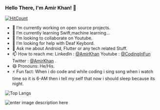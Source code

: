 ### Hello There, I'm Amir Khan! 👋

[![HitCount](http://hits.dwyl.com/amirk3321/amirk3321.svg)](http://hits.dwyl.com/amirk3321/amirk3321)



- 🔭 I’m currently working on open source projects.
- 🌱 I’m currently learning Swift,machine learning...
- 👯 I’m looking to collaborate on Youtube.
- 🤔 I’m looking for help with Deaf Keybord.
- 💬 Ask me about Android, Flutter or any tech related Stuff.
- 📫 How to reach me: LinkedIn : [@AmirKhan](https://www.linkedin.com/in/amir-khan-119542b3)
Youtube : [@CodingInFun](https://www.youtube.com/channel/UCO6gMNHYhRqyzbskNh4gG_A)
Twitter  : [@AmirKhan](https://twitter.com/__Meer___)
.
- 😄 Pronouns: He/His.
- ⚡ Fun fact: When i do code and while coding i sing song when i watch time so it is 6-AM then i tell my self that now i should sleep because its night.

![Top Langs](https://github-readme-stats.vercel.app/api/top-langs/?username=amirk3321)

![enter image description here](https://github-readme-stats.vercel.app/api?username=amirk3321&&show_icons=true&title_color=ffffff&icon_color=bb2acf&text_color=daf7dc&bg_color=151515)
